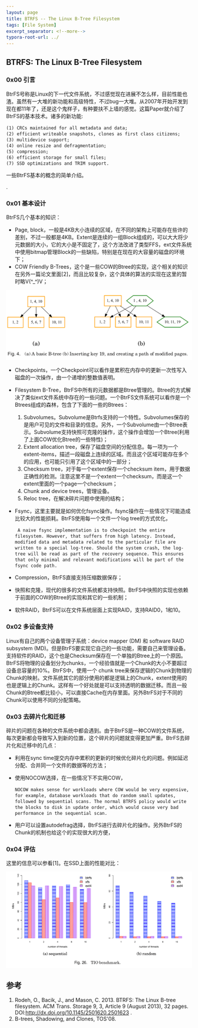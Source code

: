 ```yaml
---
layout: page
title: BTRFS -- The Linux B-Tree Filesystem
tags: [File System]
excerpt_separator: <!--more-->
typora-root-url: ../
---
```


## BTRFS: The Linux B-Tree Filesystem 

### 0x00 引言

  BtrFS号称是Linux的下一代文件系统，不过感觉现在进展不怎么样，目前性能也渣。虽然有一大堆的新功能和高级特性，不过bug一大堆。从2007年开始开发到现在都11年了，还是这个鬼样子，有种要扶不上墙的感觉。这篇Paper就介绍了BtrFS的基本技术。诸多的新功能:

```
(1) CRCs maintained for all metadata and data;
(2) efficient writeable snapshots, clones as first class citizens; 
(3) multidevice support;
(4) online resize and defragmentation;
(5) compression;
(6) efficient storage for small files;
(7) SSD optimizations and TRIM support.
```

一些BtrFS基本的概念的简单介绍。

.

### 0x01 基本设计

BtrFS几个基本的知识：

* Page, block，一般是4KB大小连续的区域，在不同的架构上可能存在些许的差别，不过一般都是4KB。Extent是连续的一组Block组成的，可以大大将少元数据的大小，它的大小是不固定了，这个方法改进了类型FFS，ext文件系统中使用bitmap管理Block的一些缺陷，特别是在现在的大容量的磁盘的环境下；
* COW Friendly B-Trees，这个是一些COW的Btree的实现，这个相关的知识在另外一篇论文里面[2]，而且比较复杂，这个具体的算法的实现在这里的暂时略V(^_^)V；

![btrfs-btree](/assets/img/btrfs-btree.png)

* Checkpoints，一个Checkpoint可以看作是累积在内存中的更新一次性写入磁盘的一次操作，由一个递增的整数值表明。

* Filesystem B-Tree，BtrFS中所有的元数据都是Btree管理的。Btree的方式解决了类似ext文件系统中存在的一些问题。一个BtrFS文件系统可以看作是一个Btrees组成的森林，包含了下面的一些的Btrees：

  1. Subvolumes。Subvolume是Btrfs支持的一个特性。Subvolumes保存的是用户可见的文件和目录的信息。另外，一个Subvolume由一个Btree表示。Subvolume支持快照可克隆的操作，这个操作会增加一个Btree(利用了上面COW优化Btree的一些特性)；
  2. Extent allocation tree，保存了磁盘空间的分配信息。每一项为一个 extent-items，描述一段磁盘上连续的区域。而且这个区域可能存在多个的应用，也可能只引用了这个区域中的一部分；
  3. Checksum tree，对于每一个extent保存一个checksum item，用于数据正确性的检测。注意这里不是一个extent一个checksum，而是这一个extent里面的一个page一个checksum；
  4.  Chunk and device trees，管理设备。
  5. Reloc tree，在解决碎片问题中使用的结构；

* Fsync，这里主要就是如何优化fsync操作。fsync操作在一些情况下可能造成比较大的性能损耗。BtrFS使用每一个文件一个log tree的方式优化，

  ```
   A naive fsync implementation is to checkpoint the entire filesystem. However, that suffers from high latency. Instead, modified data and metadata related to the particular file are written to a special log-tree. Should the system crash, the log- tree will be read as part of the recovery sequence. This ensures that only minimal and relevant modifications will be part of the fsync code path.
  ```

* Compression，BtrFS直接支持压缩数据保存；

* 快照和克隆，现代的很多的文件系统都支持快照。BtrFS中快照的实现也依赖于前面的COW的Btree的实现和其它的一些机制；

* 软件RAID，BtrFS可以在文件系统层面上实现RAID，支持RAID0，1和10。

### 0x02 多设备支持

  Linux有自己的两个设备管理子系统：device mapper (DM) 和 software RAID subsystem (MD)。但是BtrFS要实现它自己的一些功能，需要自己来管理设备。支持软件的RAID，这个也是Checksum保存在一个单独的Btree上的一个原因。BtrFS将物理的设备划分为chunks，一个经验值就是一个Chunk的大小不要超过设备总容量的10%。BtrFS中，使用一个 chunk tree来保存逻辑的Chunk到物理的Chunk的映射。文件系统其它的部分使用的都是逻辑上的Chunk，extent使用的也是逻辑上的Chunk。这样有一个好处就是可以支持透明的数据迁移。而且一般Chunk的Btree都比较小，可以直接Cache在内存里面。另外BtrFS对于不同的Chunk可以使用不同的分配策略。

### 0x03 去碎片化和迁移

  碎片的问题在各种的文件系统中都会遇到。由于BtrFS是一种COW的文件系统，每次更新都会导致写入到新的位置，这个碎片的问题就变得更加严重。BtrFS去碎片化和迁移中的几点：

* 利用在sync time提交内存中累积的更新的时候优化碎片化的问题。例如延迟分配、合并同一个文件的数据等的方法；

* 使用NOCOW选择，在一些情况下不实用COW，

  ```
  NOCOW makes sense for workloads where COW would be very expensive, for example, database workloads that do random small updates, followed by sequential scans. The normal BTRFS policy would write the blocks to disk in update order, which would cause very bad performance in the sequential scan.
  ```

* 用户可以设置autodefrag选择，BtrFS进行去碎片化的操作。另外BtrFS的Chunk的机制也给这个的实现很大的方便，

### 0x04 评估

  这里的信息可以参看[1]。在SSD上面的性能对比：

![btrfs-perf](/assets/img/btrfs-perf.png)

## 参考

1. Rodeh, O., Bacik, J., and Mason, C. 2013. BTRFS: The Linux B-tree filesystem. ACM Trans. Storage 9, 3, Article 9 (August 2013), 32 pages.  DOI:http://dx.doi.org/10.1145/2501620.2501623 .
2. B-trees, Shadowing, and Clones, TOS'08.